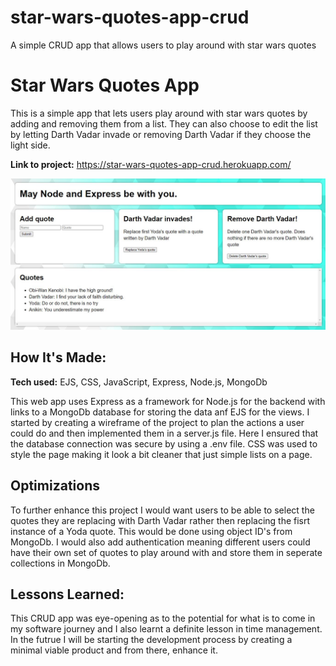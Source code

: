 # star-wars-quotes-app-crud
A simple CRUD app that allows users to play around with star wars quotes

# Star Wars Quotes App
This is a simple app that lets users play around with star wars quotes by adding and removing them from a list. They can also choose to edit the list by letting Darth Vadar invade or removing Darth Vadar if they choose the light side.

**Link to project:** https://star-wars-quotes-app-crud.herokuapp.com/

![gif of the website](https://github.com/Harry-Ashenden/star-wars-quotes-app-crud/blob/main/assets/image-of-star-wars-quotes-app.JPG)

## How It's Made:

**Tech used:** EJS, CSS, JavaScript, Express, Node.js, MongoDb

This web app uses Express as a framework for Node.js for the backend with links to a MongoDb database for storing the data anf EJS for the views. I started by creating a wireframe of the project to plan the actions a user could do and then implemented them in a server.js file. Here I ensured that the database connection was secure by using a .env file. CSS was used to style the page making it look a bit cleaner that just simple lists on a page.

## Optimizations

To further enhance this project I would want users to be able to select the quotes they are replacing with Darth Vadar rather then replacing the fisrt instance of a Yoda quote. This would be done using object ID's from MongoDb. I would also add authentication meaning different users could have their own set of quotes to play around with and store them in seperate collections in MongoDb.

## Lessons Learned:

This CRUD app was eye-opening as to the potential for what is to come in my software journey and I also learnt a definite lesson in time management. In the futrue I will be starting the development process by creating a minimal viable product and from there, enhance it.


